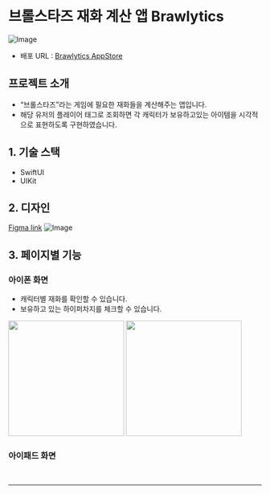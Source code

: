 


# 브롤스타즈 재화 계산 앱 Brawlytics
![Image](https://github.com/user-attachments/assets/1f4d539d-17e6-4127-9df7-03e2d92c9f53)
- 배포 URL : [Brawlytics AppStore](https://apps.apple.com/kr/app/brawlytics/id6739213360)


## 프로젝트 소개
- “브롤스타즈”라는 게임에 필요한 재화들을 계산해주는 앱입니다.
- 해당 유저의 플레이어 태그로 조회하면 각 캐릭터가 보유하고있는 아이템을 시각적으로 표현하도록 구현하였습니다.



## 1. 기술 스택
- SwiftUI
- UIKit


## 2. 디자인
[Figma link](https://www.figma.com/design/jWpuBQzDTwhfb0U3eHG2eL/%EB%B8%8C%EB%A1%A4%EC%8A%A4%ED%83%80%EC%A6%88-%EC%A0%84%EC%A0%81-%EA%B2%80%EC%83%89-%EC%95%B1?node-id=0-1&p=f&t=tyCw6cV9YpUzCeee-0)
![Image](https://github.com/user-attachments/assets/abf601d9-3659-4e47-a4d1-8d84cf0ac788)



## 3. 페이지별 기능

### 아이폰 화면

- 캐릭터별 재화를 확인할 수 있습니다.
- 보유하고 있는 하이퍼차지를 체크할 수 있습니다.

<div>
  <img width="230" src="https://github.com/user-attachments/assets/c3961830-3531-4100-8ff4-ee3df598b7d1" />
  <img width="230" src="https://github.com/user-attachments/assets/643b423a-7675-4828-801f-cd65883821dc" />
</div> 


### 아이패드 화면


</br>

---
